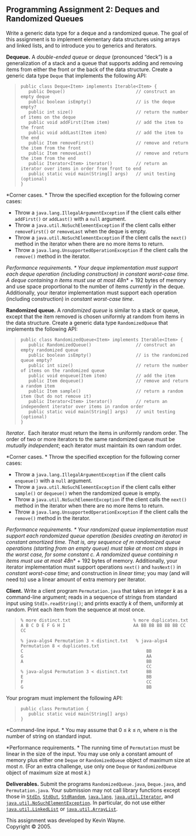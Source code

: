 Programming Assignment 2: Deques and Randomized Queues
------------------------------------------------------

Write a generic data type for a deque and a randomized queue. The goal
of this assignment is to implement elementary data structures using
arrays and linked lists, and to introduce you to generics and iterators.

**Dequeue.** A *double-ended queue* or *deque* (pronounced “deck”) is a
generalization of a stack and a queue that supports adding and removing
items from either the front or the back of the data structure. Create a
generic data type `Deque` that implements the following API:

>     public class Deque<Item> implements Iterable<Item> {
>        public Deque()                           // construct an empty deque
>        public boolean isEmpty()                 // is the deque empty?
>        public int size()                        // return the number of items on the deque
>        public void addFirst(Item item)          // add the item to the front
>        public void addLast(Item item)           // add the item to the end
>        public Item removeFirst()                // remove and return the item from the front
>        public Item removeLast()                 // remove and return the item from the end
>        public Iterator<Item> iterator()         // return an iterator over items in order from front to end
>        public static void main(String[] args)   // unit testing (optional)
>     }

*Corner cases. * Throw the specified exception for the following corner
cases:

-   Throw a `java.lang.IllegalArgumentException` if the client calls
    either `addFirst()` or `addLast()` with a `null` argument.
-   Throw a `java.util.NoSuchElementException` if the client calls
    either `removeFirst()` or `removeLast` when the deque is empty.
-   Throw a `java.util.NoSuchElementException` if the client calls the
    `next()` method in the iterator when there are no more items to
    return.
-   Throw a `java.lang.UnsupportedOperationException` if the client
    calls the `remove()` method in the iterator.

*Performance requirements. * Your deque implementation must support each
deque operation (including construction) in *constant worst-case time*.
A deque containing *n* items must use at most 48*n* + 192 bytes of
memory and use space proportional to the number of items *currently* in
the deque. Additionally, your iterator implementation must support each
operation (including construction) in *constant worst-case time*.

**Randomized queue.** A *randomized queue* is similar to a stack or
queue, except that the item removed is chosen uniformly at random from
items in the data structure. Create a generic data type
`RandomizedQueue` that implements the following API:

>     public class RandomizedQueue<Item> implements Iterable<Item> {
>        public RandomizedQueue()                 // construct an empty randomized queue
>        public boolean isEmpty()                 // is the randomized queue empty?
>        public int size()                        // return the number of items on the randomized queue
>        public void enqueue(Item item)           // add the item
>        public Item dequeue()                    // remove and return a random item
>        public Item sample()                     // return a random item (but do not remove it)
>        public Iterator<Item> iterator()         // return an independent iterator over items in random order
>        public static void main(String[] args)   // unit testing (optional)
>     }

*Iterator*.  Each iterator must return the items in uniformly random
order. The order of two or more iterators to the same randomized queue
must be *mutually independent*; each iterator must maintain its own
random order.

*Corner cases. * Throw the specified exception for the following corner
cases:

-   Throw a `java.lang.IllegalArgumentException` if the client calls
    `enqueue()` with a `null` argument.
-   Throw a `java.util.NoSuchElementException` if the client calls
    either `sample()` or `dequeue()` when the randomized queue is empty.
-   Throw a `java.util.NoSuchElementException` if the client calls the
    `next()` method in the iterator when there are no more items to
    return.
-   Throw a `java.lang.UnsupportedOperationException` if the client
    calls the `remove()` method in the iterator.

*Performance requirements. * Your randomized queue implementation must
support each randomized queue operation (besides creating an iterator)
in *constant amortized time*. That is, any sequence of *m* randomized
queue operations (starting from an empty queue) must take at most *cm*
steps in the worst case, for some constant *c*. A randomized queue
containing *n* items must use at most 48*n* + 192 bytes of memory.
Additionally, your iterator implementation must support operations
`next()` and `hasNext()` in *constant worst-case time*; and construction
in *linear time*; you may (and will need to) use a linear amount of
extra memory per iterator.

**Client.** Write a client program `Permutation.java` that takes an
integer *k* as a command-line argument; reads in a sequence of strings
from standard input using `StdIn.readString()`; and prints exactly *k*
of them, uniformly at random. Print each item from the sequence at most
once.

>     % more distinct.txt                        % more duplicates.txt
>     A B C D E F G H I                          AA BB BB BB BB BB CC CC
>
>     % java-algs4 Permutation 3 < distinct.txt   % java-algs4 Permutation 8 < duplicates.txt
>     C                                               BB
>     G                                               AA
>     A                                               BB
>                                                     CC
>     % java-algs4 Permutation 3 < distinct.txt       BB
>     E                                               BB
>     F                                               CC
>     G                                               BB

Your program must implement the following API:

>     public class Permutation {
>        public static void main(String[] args)
>     }

*Command-line input. * You may assume that 0 ≤ *k* ≤ *n*, where *n* is
the number of string on standard input.

*Performance requirements. * The running time of `Permutation` must be
linear in the size of the input. You may use only a constant amount of
memory plus either one `Deque` or `RandomizedQueue` object of maximum
size at most *n*. (For an extra challenge, use only one `Deque` or
`RandomizedQueue` object of maximum size at most *k*.)

**Deliverables.** Submit the programs `RandomizedQueue.java`,
`Deque.java`, and `Permutation.java`. Your submission may not call
library functions except those in
[`StdIn`](https://algs4.cs.princeton.edu/code/javadoc/edu/princeton/cs/algs4/StdIn.html),
[`StdOut`](https://algs4.cs.princeton.edu/code/javadoc/edu/princeton/cs/algs4/StdOut.html),
[`StdRandom`](https://algs4.cs.princeton.edu/code/javadoc/edu/princeton/cs/algs4/StdRandom.html),
[`java.lang`](http://docs.oracle.com/javase/8/docs/api/java/lang/package-summary.html),
[`java.util.Iterator`](http://docs.oracle.com/javase/8/docs/api/java/util/Iterator.html),
and
[`java.util.NoSuchElementException`](http://docs.oracle.com/javase/8/docs/api/java/util/NoSuchElementException.html).
In particular, do not use either
[`java.util.LinkedList`](http://docs.oracle.com/javase/8/docs/api/java/util/LinkedList.html)
or
[`java.util.ArrayList`](http://docs.oracle.com/javase/8/docs/api/java/util/ArrayList.html).

This assignment was developed by Kevin Wayne. \
Copyright © 2005.

